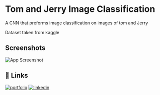 # Tom and Jerry Image Classification

A CNN that preforms image classification on images of tom and Jerry

Dataset taken from kaggle

## Screenshots

![App Screenshot](https://fitx-image-bucket.s3.eu-west-1.amazonaws.com/diabetes.png)

## 🔗 Links

[![portfolio](https://img.shields.io/badge/my_portfolio-000?style=for-the-badge&logo=ko-fi&logoColor=white)](https://tariqh-portfolio.vercel.app/)
[![linkedin](https://img.shields.io/badge/linkedin-0A66C2?style=for-the-badge&logo=linkedin&logoColor=white)](https://www.linkedin.com/in/tariq-horan/)
